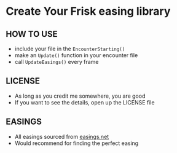 # Create Your Frisk easing library
## HOW TO USE
- include your file in the `EncounterStarting()`
- make an `Update()` function in your encounter file
- call `UpdateEasings()` every frame

## LICENSE
- As long as you credit me somewhere, you are good
- If you want to see the details, open up the LICENSE file

## EASINGS
- All easings sourced from [easings.net](https://easings.net/)
- Would recommend for finding the perfect easing